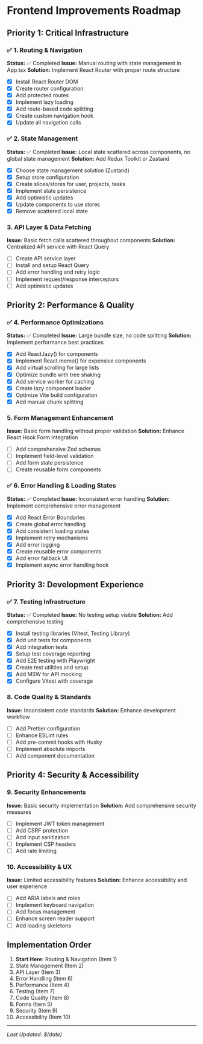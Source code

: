 # Frontend Improvements Roadmap

## Priority 1: Critical Infrastructure

### ✅ 1. Routing & Navigation
**Status:** ✅ Completed
**Issue:** Manual routing with state management in App.tsx
**Solution:** Implement React Router with proper route structure
- [x] Install React Router DOM
- [x] Create router configuration
- [x] Add protected routes
- [x] Implement lazy loading
- [x] Add route-based code splitting
- [x] Create custom navigation hook
- [x] Update all navigation calls

### ✅ 2. State Management
**Status:** ✅ Completed
**Issue:** Local state scattered across components, no global state management
**Solution:** Add Redux Toolkit or Zustand
- [x] Choose state management solution (Zustand)
- [x] Setup store configuration
- [x] Create slices/stores for user, projects, tasks
- [x] Implement state persistence
- [x] Add optimistic updates
- [x] Update components to use stores
- [x] Remove scattered local state

### 3. API Layer & Data Fetching
**Issue:** Basic fetch calls scattered throughout components
**Solution:** Centralized API service with React Query
- [ ] Create API service layer
- [ ] Install and setup React Query
- [ ] Add error handling and retry logic
- [ ] Implement request/response interceptors
- [ ] Add optimistic updates

## Priority 2: Performance & Quality

### ✅ 4. Performance Optimizations
**Status:** ✅ Completed
**Issue:** Large bundle size, no code splitting
**Solution:** Implement performance best practices
- [x] Add React.lazy() for components
- [x] Implement React.memo() for expensive components
- [x] Add virtual scrolling for large lists
- [x] Optimize bundle with tree shaking
- [x] Add service worker for caching
- [x] Create lazy component loader
- [x] Optimize Vite build configuration
- [x] Add manual chunk splitting

### 5. Form Management Enhancement
**Issue:** Basic form handling without proper validation
**Solution:** Enhance React Hook Form integration
- [ ] Add comprehensive Zod schemas
- [ ] Implement field-level validation
- [ ] Add form state persistence
- [ ] Create reusable form components

### ✅ 6. Error Handling & Loading States
**Status:** ✅ Completed
**Issue:** Inconsistent error handling
**Solution:** Implement comprehensive error management
- [x] Add React Error Boundaries
- [x] Create global error handling
- [x] Add consistent loading states
- [x] Implement retry mechanisms
- [x] Add error logging
- [x] Create reusable error components
- [x] Add error fallback UI
- [x] Implement async error handling hook

## Priority 3: Development Experience

### ✅ 7. Testing Infrastructure
**Status:** ✅ Completed
**Issue:** No testing setup visible
**Solution:** Add comprehensive testing
- [x] Install testing libraries (Vitest, Testing Library)
- [x] Add unit tests for components
- [x] Add integration tests
- [x] Setup test coverage reporting
- [x] Add E2E testing with Playwright
- [x] Create test utilities and setup
- [x] Add MSW for API mocking
- [x] Configure Vitest with coverage

### 8. Code Quality & Standards
**Issue:** Inconsistent code standards
**Solution:** Enhance development workflow
- [ ] Add Prettier configuration
- [ ] Enhance ESLint rules
- [ ] Add pre-commit hooks with Husky
- [ ] Implement absolute imports
- [ ] Add component documentation

## Priority 4: Security & Accessibility

### 9. Security Enhancements
**Issue:** Basic security implementation
**Solution:** Add comprehensive security measures
- [ ] Implement JWT token management
- [ ] Add CSRF protection
- [ ] Add input sanitization
- [ ] Implement CSP headers
- [ ] Add rate limiting

### 10. Accessibility & UX
**Issue:** Limited accessibility features
**Solution:** Enhance accessibility and user experience
- [ ] Add ARIA labels and roles
- [ ] Implement keyboard navigation
- [ ] Add focus management
- [ ] Enhance screen reader support
- [ ] Add loading skeletons

## Implementation Order
1. **Start Here:** Routing & Navigation (Item 1)
2. State Management (Item 2)
3. API Layer (Item 3)
4. Error Handling (Item 6)
5. Performance (Item 4)
6. Testing (Item 7)
7. Code Quality (Item 8)
8. Forms (Item 5)
9. Security (Item 9)
10. Accessibility (Item 10)

---
*Last Updated: $(date)*